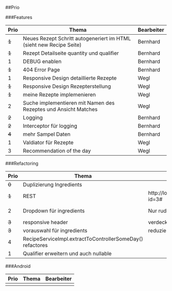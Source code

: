 ##Prio

###Features

| Prio| Thema|Bearbeiter|
|---|---|---|
|<del> 1 | Neues Rezept Schritt autogeneriert im HTML (sieht new Recipe Seite) | Bernhard </del>
|<del> 1 | Rezept Detailseite quantity und qualifier | Bernhard </del>
| 1 | DEBUG enablen | Bernhard
|<del> 1 | 404 Error Page | Bernhard </del>
| 1 | Responsive Design detaillierte Rezepte | Wegl
|<del> 1 |  Responsive Design Rezepterstellung | Wegl </del>
|<del> 1 | meine Rezepte implemenieren |Wegl </del>
| 2 | Suche implementieren mit Namen des Rezeptes und Ansicht Matches | Wegl
|<del> 2 | Logging|Bernhard</del>
|<del> 2 | Interceptor für logging|Bernhard</del>
|<del> 4 | mehr Sampel Daten|Bernhard</del>
| 1 | Valdiator für Rezepte |Wegl
| 3 | Recommendation of the day |Wegl

###Refactoring

| Prio | Thema | Observed | Expected | Bearbeiter |
|---|---|---|---|---|
|<del> 0 | Duplizierung Ingredients</del> |  |  |
|<del> 1 | REST | http://localhost:8080/recipes?id=3# | http://localhost:8080/recipes/3 | Bernhard</del>
| 2 | Dropdown für ingredients| Nur rudimentäre Auswahl | Auswahl passt sich an den Input an | Wegl
|<del> 3 | responsive header| verdeckt formular | Header passt sich an | Wegl </del>
|<del> 3 | vorauswahl für ingredients | reduziert wenn schon gewählt | in eigene Service-Klasse | Bernhard</del>
| 4 | RecipeServiceImpl.extractToControllerSomeDay() refactores|  |  |
| 1 | Qualifier erweitern und auch nullable| | | Bernhard


###Android

| Prio | Thema |  Bearbeiter |
|---|---|---|
| | | |